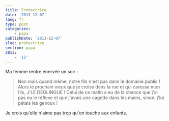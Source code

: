 ```yaml
---
title: Protectrice
date: '2013-12-07'
lang: fr
type: post
categories:
    - papa
publishDate: '2013-12-07'
slug: protectrice
section: papa
2013:
    - '12'
---
```


Ma femme rentre énervée un soir :

> Non mais quand même, notre fils n'est pas dans le domaine public ! Alors le prochain vieux que je croise dans la rue et qui caresse mon fils, J'LE DÉGLINGUE ! Celui de ce matin a eu de la chance que j'ai pas eu le réflexe et que j'avais une cagette dans les mains, sinon, j'lui pétais les genoux !

Je crois qu'elle n'aime pas trop qu'on touche aux enfants.
